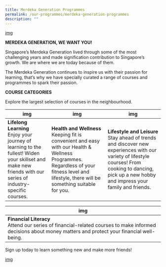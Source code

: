 ```yaml
---
title: Merdeka Generation Programmes
permalink: /our-programmes/merdeka-generation-programmes
description: ""
---
```

[img]()

**MERDEKA GENERATION, WE WANT YOU!**

Singapore’s Merdeka Generation lived through some of the most challenging years and made signification contribution to Singapore’s growth. We are where we are today because of them.

The Merdeka Generation continues to inspire us with their passion for learning, that’s why we have specially curated a range of courses and programmes to spark their passion.



**COURSE CATEGORIES**

Explore the largest selection of courses in the neighbourhood.




| img | img | img |
| -------- | -------- | -------- |
| **Lifelong Learning**<br>Enjoy your journey of learning to the fullest! Widen your skillset and make new friends with our series of industry-specific courses.|**Health and Wellness**<br> Keeping fit is convenient and easy with our Health & Wellness Programmes. Regardless of your fitness level and lifestyle, there will be something suitable for you.|**Lifestyle and Leisure**<br> Stay ahead of trends and discover new experiences with our variety of lifestyle courses! From cooking to dancing, pick up a new hobby and impress your family and friends.   |



| img | 
| -------- |
| **Financial Literacy**<br>Attend our series of financial-related courses to make informed decisions about money matters and protect your financial well-being.| 




Sign up today to learn something new and make more friends!

[img]()